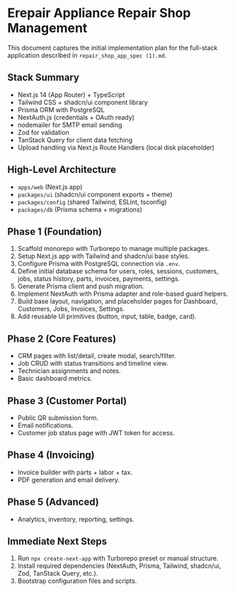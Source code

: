 # Erepair Appliance Repair Shop Management

This document captures the initial implementation plan for the full-stack application described in `repair_shop_app_spec (1).md`.

## Stack Summary
- Next.js 14 (App Router) + TypeScript
- Tailwind CSS + shadcn/ui component library
- Prisma ORM with PostgreSQL
- NextAuth.js (credentials + OAuth ready)
- nodemailer for SMTP email sending
- Zod for validation
- TanStack Query for client data fetching
- Upload handling via Next.js Route Handlers (local disk placeholder)

## High-Level Architecture
- `apps/web` (Next.js app)
- `packages/ui` (shadcn/ui component exports + theme)
- `packages/config` (shared Tailwind, ESLint, tsconfig)
- `packages/db` (Prisma schema + migrations)

## Phase 1 (Foundation)
1. Scaffold monorepo with Turborepo to manage multiple packages.
2. Setup Next.js app with Tailwind and shadcn/ui base styles.
3. Configure Prisma with PostgreSQL connection via `.env`.
4. Define initial database schema for users, roles, sessions, customers, jobs, status history, parts, invoices, payments, settings.
5. Generate Prisma client and push migration.
6. Implement NextAuth with Prisma adapter and role-based guard helpers.
7. Build base layout, navigation, and placeholder pages for Dashboard, Customers, Jobs, Invoices, Settings.
8. Add reusable UI primitives (button, input, table, badge, card).

## Phase 2 (Core Features)
- CRM pages with list/detail, create modal, search/filter.
- Job CRUD with status transitions and timeline view.
- Technician assignments and notes.
- Basic dashboard metrics.

## Phase 3 (Customer Portal)
- Public QR submission form.
- Email notifications.
- Customer job status page with JWT token for access.

## Phase 4 (Invoicing)
- Invoice builder with parts + labor + tax.
- PDF generation and email delivery.

## Phase 5 (Advanced)
- Analytics, inventory, reporting, settings.

## Immediate Next Steps
1. Run `npx create-next-app` with Turborepo preset or manual structure.
2. Install required dependencies (NextAuth, Prisma, Tailwind, shadcn/ui, Zod, TanStack Query, etc.).
3. Bootstrap configuration files and scripts.

